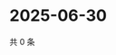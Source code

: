 # 2025-06-30

共 0 条

<!-- BEGIN ZHIHUVIDEO -->
<!-- 最后更新时间 Mon Jun 30 2025 16:17:29 GMT+0800 (China Standard Time) -->

<!-- END ZHIHUVIDEO -->
